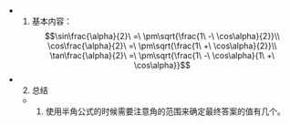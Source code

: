 - 1. 基本内容：
  $$\sin\frac{\alpha}{2}\ =\ \pm\sqrt{\frac{1\ -\ \cos\alpha}{2}}\\ \cos\frac{\alpha}{2}\ =\ \pm\sqrt{\frac{1\ +\ \cos\alpha}{2}}\\ \tan\frac{\alpha}{2}\ =\ \pm\sqrt{\frac{1\ -\ \cos\alpha}{1\ +\ \cos\alpha}}$$
- 2. 总结
	- 1. 使用半角公式的时候需要注意角的范围来确定最终答案的值有几个。